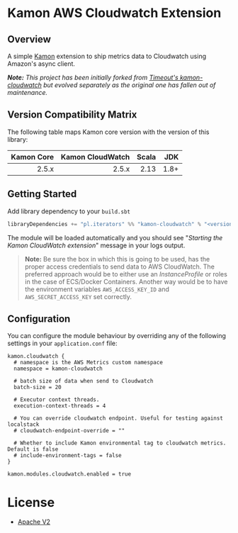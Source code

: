 # Kamon AWS Cloudwatch Extension


## Overview

A simple [Kamon](https://github.com/kamon-io/Kamon) extension to ship metrics data to Cloudwatch using Amazon's async client.

_**Note:** This project has been initially forked from [Timeout's kamon-cloudwatch](https://github.com/timeoutdigital/kamon-cloudwatch) but evolved separately as the original one has fallen out of maintenance._

## Version Compatibility Matrix

The following table maps Kamon core version with the version of this library:

| Kamon Core | Kamon CloudWatch | Scala | JDK  |
|-----------:|-----------------:|------:|-----:|
|      2.5.x |            2.5.x |  2.13 | 1.8+ |

## Getting Started

Add library dependency to your `build.sbt`

```scala
libraryDependencies += "pl.iterators" %% "kamon-cloudwatch" % "<version>"
```

The module will be loaded automatically and you should see "_Starting the Kamon CloudWatch extension_" message in your logs output.

> **Note:** Be sure the box in which this is going to be used, has the proper access credentials to send data to AWS CloudWatch. The preferred approach would be to either use an _InstanceProfile_ or roles in the case of ECS/Docker Containers. Another way would be to have the environment variables `AWS_ACCESS_KEY_ID` and `AWS_SECRET_ACCESS_KEY` set correctly.


## Configuration

You can configure the module behaviour by overriding any of the following settings in your `application.conf` file:

```
kamon.cloudwatch {
  # namespace is the AWS Metrics custom namespace
  namespace = kamon-cloudwatch

  # batch size of data when send to Cloudwatch
  batch-size = 20

  # Executor context threads.
  execution-context-threads = 4

  # You can override cloudwatch endpoint. Useful for testing against localstack
  # cloudwatch-endpoint-override = ""

  # Whether to include Kamon environmental tag to cloudwatch metrics. Default is false
  # include-environment-tags = false
}

kamon.modules.cloudwatch.enabled = true
```


# License
- [Apache V2](https://github.com/pl.iterators/kamon-cloudwatch/blob/master/LICENSE "MIT")

